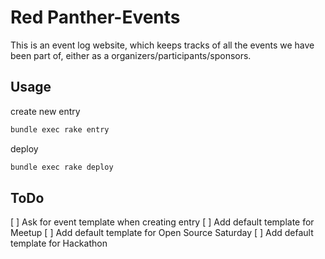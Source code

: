
# Red Panther-Events

This is an event log website, which keeps tracks of all the events we have been part of, either as a organizers/participants/sponsors. 

## Usage
create new entry

```sh
bundle exec rake entry
```

deploy

```sh
bundle exec rake deploy
```

## ToDo

[ ] Ask for event template when creating entry
[ ] Add default template for Meetup
[ ] Add default template for Open Source Saturday
[ ] Add default template for Hackathon


